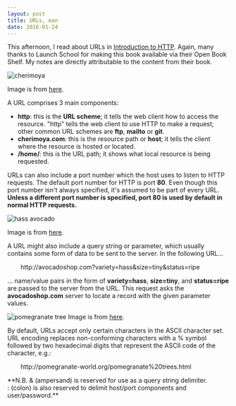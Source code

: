 ```yaml
---
layout: post
title: URLs, man
date: 2016-01-24
---
```


This afternoon, I read about URLs in <ins><a href="https://launchschool.com/books/http">Introduction to HTTP</a></ins>. Again, many thanks to Launch School for making this book available via their Open Book Shelf. My notes are directly attributable to the content from their book.

![cherimoya]({{site.github.url}}/images/2016-01/cherimoya.jpg)

<span class="caption">Image is from <a href="http://quemas.mamaslatinas.com/health_fitness/133488/cherimoya_weight_loss_benefits">here</a>.</span>

A URL comprises 3 main components:

- **http**: this is the **URL scheme**; it tells the web client how to access the resource. "http" tells the web client to use HTTP to make a request; other common URL schemes are **ftp**, **mailto** or **git**.
- **cherimoya.com**: this is the resource path or **host**; it tells the client where the resource is hosted or located.
- **/home/**: this is the URL path; it shows what local resource is being requested.

URLs can also include a port number which the host uses to listen to HTTP requests. The default port number for HTTP is port **80**. Even though this port number isn't always specified, it's assumed to be part of every URL. **Unless a different port number is specified, port 80 is used by default in normal HTTP requests.**

![hass avocado]({{site.github.url}}/images/2016-01/hass.jpg)

<span class="caption">Image is from <a href="http://www.californiaavocado.com/how-tos/avocado-varieties.aspx#Hass">here</a>.</span>

A URL might also include a query string or parameter, which usually contains some form of data to be sent to the server. In the following URL...

<p style="padding-left:30px;"><span class="green">http://avocadoshop.com?variety=hass&size=tiny&status=ripe</span></p>

... name/value pairs in the form of **variety=hass**, **size=tiny**, and **status=ripe** are passed to the server from the URL. This request asks the **avocadoshop.com** server to locate a record with the given parameter values.

![pomegranate tree]({{site.github.url}}/images/2016-01/under-the-pomegranate-tree.png)
<span class="caption">Image is from <a href="http://budijelenko.com/pomegranate-tree-commercial-interior-design/">here</a>.</span>

By default, URLs accept only certain characters in the ASCII character set. URL encoding replaces non-conforming characters with a % symbol followed by two hexadecimal digits that represent the ASCII code of the character, e.g.:

<p style="padding-left:30px;"><span class="green">http://pomegranate-world.org/pomegranate%20trees.html</span></p>
**N.B. <span class="blue">&</span> (ampersand) is reserved for use as a query string delimiter. <span class="blue">:</span> (colon) is also reserved to delimit host/port components and user/password.**